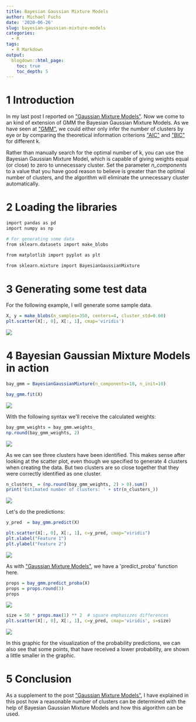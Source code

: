 ```yaml
---
title: Bayesian Gaussian Mixture Models
author: Michael Fuchs
date: '2020-06-26'
slug: bayesian-gaussian-mixture-models
categories:
  - R
tags:
  - R Markdown
output:
  blogdown::html_page:
    toc: true
    toc_depth: 5
---
```


 

# 1 Introduction


In my last post I reported on ["Gaussian Mixture Models"](https://michael-fuchs-python.netlify.app/2020/06/24/gaussian-mixture-models/).
Now we come to an kind of extension of GMM the Bayesian Gaussian Mixture Models. 
As we have seen at ["GMM"](https://michael-fuchs-python.netlify.app/2020/06/24/gaussian-mixture-models/), we could either only infer the number of clusters by eye or by comparing the theoretical information criterions ["AIC"](https://en.wikipedia.org/wiki/Akaike_information_criterion) and ["BIC"](https://en.wikipedia.org/wiki/Bayesian_information_criterion) for different k.

Rather than manually search for the optimal number of k, you can use the Bayesian Gaussian Mixture Model, which is capable of giving weights equal (or close) to zero to unnecessary cluster. Set the parameter *n_components* to a value that you have good reason to believe is greater than the optimal number of clusters, and the algorithm will eliminate the unnecessary cluster automatically. 


# 2 Loading the libraries



```r
import pandas as pd
import numpy as np

# For generating some data
from sklearn.datasets import make_blobs

from matplotlib import pyplot as plt

from sklearn.mixture import BayesianGaussianMixture
```


# 3 Generating some test data


For the following example, I will generate some sample data.


```r
X, y = make_blobs(n_samples=350, centers=4, cluster_std=0.60)
plt.scatter(X[:, 0], X[:, 1], cmap='viridis')
```

![](/post/2020-06-26-bayesian-gaussian-mixture-models_files/p53p1.png)


# 4 Bayesian Gaussian Mixture Models in action



```r
bay_gmm = BayesianGaussianMixture(n_components=10, n_init=10)

bay_gmm.fit(X)
```

![](/post/2020-06-26-bayesian-gaussian-mixture-models_files/p53p2.png)


With the following syntax we'll receive the calculated weights:


```r
bay_gmm_weights = bay_gmm.weights_
np.round(bay_gmm_weights, 2)
```

![](/post/2020-06-26-bayesian-gaussian-mixture-models_files/p53p3.png)


As we can see three clusters have been identified.
This makes sense after looking at the scatter plot, even though we specified to generate 4 clusters when creating the data.
But two clusters are so close together that they were correctly identified as one cluster.



```r
n_clusters_ = (np.round(bay_gmm_weights, 2) > 0).sum()
print('Estimated number of clusters: ' + str(n_clusters_))
```

![](/post/2020-06-26-bayesian-gaussian-mixture-models_files/p53p4.png)

Let's do the predictions: 


```r
y_pred  = bay_gmm.predict(X)
```


```r
plt.scatter(X[:, 0], X[:, 1], c=y_pred, cmap="viridis")
plt.xlabel("Feature 1")
plt.ylabel("Feature 2")
```

![](/post/2020-06-26-bayesian-gaussian-mixture-models_files/p53p5.png)


As with ["Gaussian Mixture Models"](https://michael-fuchs-python.netlify.app/2020/06/24/gaussian-mixture-models/), we have a 'predict_proba' function here.



```r
props = bay_gmm.predict_proba(X)
props = props.round(3)
props
```

![](/post/2020-06-26-bayesian-gaussian-mixture-models_files/p53p6.png)



```r
size = 50 * props.max(1) ** 2  # square emphasizes differences
plt.scatter(X[:, 0], X[:, 1], c=y_pred, cmap='viridis', s=size)
```

![](/post/2020-06-26-bayesian-gaussian-mixture-models_files/p53p7.png)


In this graphic for the visualization of the probability predictions, we can also see that some points, that have received a lower probability, are shown a little smaller in the graphic.



# 5 Conclusion

As a supplement to the post ["Gaussian Mixture Models"](https://michael-fuchs-python.netlify.app/2020/06/24/gaussian-mixture-models/), I have explained in this post how a reasonable number of clusters can be determined with the help of Bayesian Gaussian Mixture Models and how this algorithm can be used.




